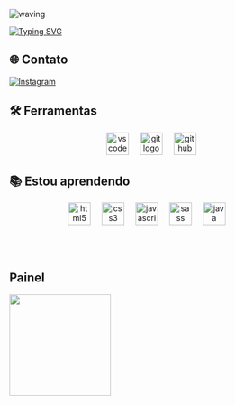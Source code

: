 
![waving](https://capsule-render.vercel.app/api?type=waving&height=200&text=PedroVaz%20&fontAlignY=40&color=gradient)

[![Typing SVG](https://readme-typing-svg.herokuapp.com/?color=ffff&size=35&center=true&vCenter=true&width=1000&lines=Olá,+meu+nome+é+Pedro+Vaz;Tenho+16+anos;sou+de+São+Paulo;Cursando+Desenvolvimento+de+Sistemas;Seja+bem+vindo!+:%29)](https://git.io/typing-svg)

## 🌐 Contato
[![Instagram](https://img.shields.io/badge/Instagram-%23E4405F.svg?logo=Instagram&logoColor=white)](https://www.instagram.com/pedro_vazn/?next=%2F)


## 🛠 Ferramentas

<div align="center">
  <img src="https://cdn.jsdelivr.net/gh/devicons/devicon/icons/vscode/vscode-original.svg" height="40" alt="vscode logo"  />
  <img width="12" />
  <img src="https://cdn.jsdelivr.net/gh/devicons/devicon/icons/git/git-original.svg" height="40" alt="git logo"  />
  <img width="12" />
  <img src="https://cdn.jsdelivr.net/gh/devicons/devicon/icons/github/github-original.svg" height="40" alt="github logo"  />
</div>

## 📚 Estou aprendendo
<div align="center">
  <img src="https://cdn.jsdelivr.net/gh/devicons/devicon/icons/html5/html5-original.svg" height="40" alt="html5 logo"  />
  <img width="12" />
  <img src="https://cdn.jsdelivr.net/gh/devicons/devicon/icons/css3/css3-original.svg" height="40" alt="css3 logo"  />
  <img width="12" />
  <img src="https://cdn.jsdelivr.net/gh/devicons/devicon/icons/javascript/javascript-original.svg" height="40" alt="javascript logo"  />
  <img width="12" />
  <img src="https://cdn.jsdelivr.net/gh/devicons/devicon/icons/sass/sass-original.svg" height="40" alt="sass logo"  />
  <img width="12" />
  <img src="https://cdn.jsdelivr.net/gh/devicons/devicon/icons/java/java-original.svg" height="40" alt="java logo"  />
  <img width="12" />
</div>

<br><br>

## Painel
<div> 
<a href="https://github.com/PedroVazN"> <img height="180em" src="https://github-readme-stats.vercel.app/api/top-langs/?username=PedroVazN&layout=compact&langs_count=7&theme=dracula"/> 
</div>

